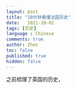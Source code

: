 ```yaml
---
layout: post
title: "10分钟看懂法国历史"
date:   2021-10-02
tags: [历史]
language : Chinese
comments: true
author: Zhen
toc: false
published: true
hidden: false
---
```

之前梳理了英国的历史，
<!--stackedit_data:
eyJoaXN0b3J5IjpbMjAxMDA5NTMzOCwxNzYzMzQzMjkzXX0=
-->